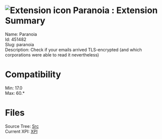 # ![Extension icon](https://addons.thunderbird.net/user-media/addon_icons/451/451482-64.png?modified=1507324822) Paranoia : Extension Summary

Name: Paranoia  
Id: 451482  
Slug: paranoia  
Description: Check if your emails arrived TLS-encrypted (and which corporations were able to read it nevertheless)
  

# Compatibility
Min: 17.0  
Max: 60.*  

# Files

Source Tree: [Src](C:/Dev/Thunderbird/ThunderKdB/xall/x60/451482-paranoia/src)  
Current XPI: [XPI](C:/Dev/Thunderbird/ThunderKdB/xall/x60/451482-paranoia/xpi)  



